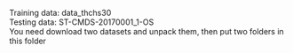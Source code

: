 Training data: data_thchs30  
Testing data: ST-CMDS-20170001_1-OS  
You need download two datasets and unpack them, then put two folders in this folder
